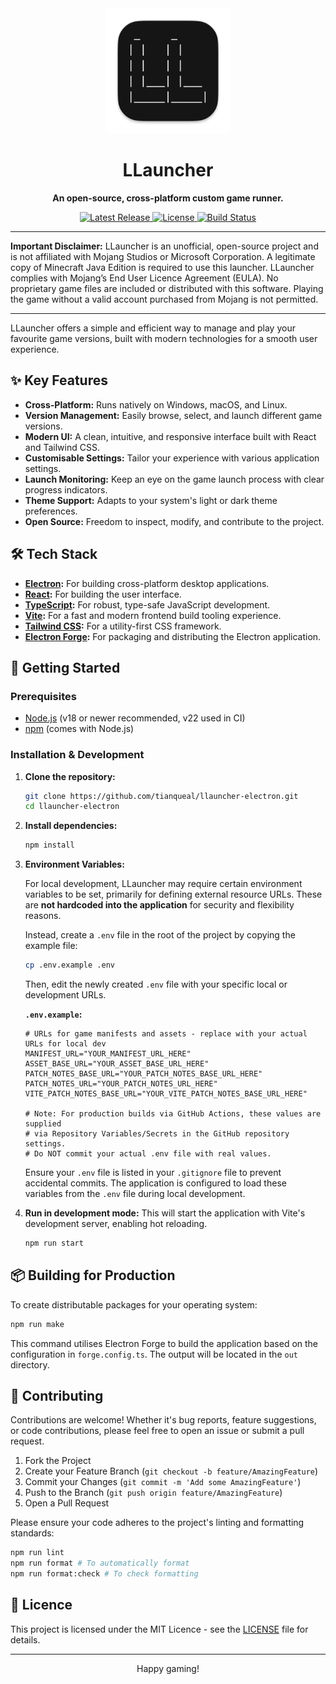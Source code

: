 <div align="center">
  <img src="assets/icon.png" width="200" alt="LLauncher Logo" />
  <h1>LLauncher</h1>
</div>

<p align="center">
  <strong>An open-source, cross-platform custom game runner.</strong>
</p>

<p align="center">
  <a href="https://github.com/tianqueal/llauncher-electron/releases">
    <img src="https://img.shields.io/github/v/release/tianqueal/llauncher-electron?include_prereleases&label=latest%20version&color=blueviolet" alt="Latest Release">
  </a>
  <a href="https://github.com/tianqueal/llauncher-electron/blob/main/LICENSE">
    <img src="https://img.shields.io/github/license/tianqueal/llauncher-electron?color=blue" alt="License">
  </a>
  <a href="https://github.com/tianqueal/llauncher-electron/actions/workflows/build.yml">
    <img src="https://github.com/tianqueal/llauncher-electron/actions/workflows/build.yml/badge.svg" alt="Build Status">
  </a>
</p>

---

**Important Disclaimer:** LLauncher is an unofficial, open-source project and is not affiliated with Mojang Studios or Microsoft Corporation. A legitimate copy of Minecraft Java Edition is required to use this launcher. LLauncher complies with Mojang’s End User Licence Agreement (EULA). No proprietary game files are included or distributed with this software. Playing the game without a valid account purchased from Mojang is not permitted.

---

LLauncher offers a simple and efficient way to manage and play your favourite game versions, built with modern technologies for a smooth user experience.

## ✨ Key Features

- **Cross-Platform:** Runs natively on Windows, macOS, and Linux.
- **Version Management:** Easily browse, select, and launch different game versions.
- **Modern UI:** A clean, intuitive, and responsive interface built with React and Tailwind CSS.
- **Customisable Settings:** Tailor your experience with various application settings.
- **Launch Monitoring:** Keep an eye on the game launch process with clear progress indicators.
- **Theme Support:** Adapts to your system's light or dark theme preferences.
- **Open Source:** Freedom to inspect, modify, and contribute to the project.

## 🛠️ Tech Stack

- **[Electron](https://www.electronjs.org/):** For building cross-platform desktop applications.
- **[React](https://reactjs.org/):** For building the user interface.
- **[TypeScript](https://www.typescriptlang.org/):** For robust, type-safe JavaScript development.
- **[Vite](https://vitejs.dev/):** For a fast and modern frontend build tooling experience.
- **[Tailwind CSS](https://tailwindcss.com/):** For a utility-first CSS framework.
- **[Electron Forge](https://www.electronforge.io/):** For packaging and distributing the Electron application.

## 🚀 Getting Started

### Prerequisites

- [Node.js](https://nodejs.org/) (v18 or newer recommended, v22 used in CI)
- [npm](https://www.npmjs.com/) (comes with Node.js)

### Installation & Development

1.  **Clone the repository:**

    ```bash
    git clone https://github.com/tianqueal/llauncher-electron.git
    cd llauncher-electron
    ```

2.  **Install dependencies:**

    ```bash
    npm install
    ```

3.  **Environment Variables:**

    For local development, LLauncher may require certain environment variables to be set, primarily for defining external resource URLs. These are **not hardcoded into the application** for security and flexibility reasons.

    Instead, create a `.env` file in the root of the project by copying the example file:

    ```bash
    cp .env.example .env
    ```

    Then, edit the newly created `.env` file with your specific local or development URLs.

    **`.env.example`:**

    ```dotenv
    # URLs for game manifests and assets - replace with your actual URLs for local dev
    MANIFEST_URL="YOUR_MANIFEST_URL_HERE"
    ASSET_BASE_URL="YOUR_ASSET_BASE_URL_HERE"
    PATCH_NOTES_BASE_URL="YOUR_PATCH_NOTES_BASE_URL_HERE"
    PATCH_NOTES_URL="YOUR_PATCH_NOTES_URL_HERE"
    VITE_PATCH_NOTES_BASE_URL="YOUR_VITE_PATCH_NOTES_BASE_URL_HERE"

    # Note: For production builds via GitHub Actions, these values are supplied
    # via Repository Variables/Secrets in the GitHub repository settings.
    # Do NOT commit your actual .env file with real values.
    ```

    Ensure your `.env` file is listed in your `.gitignore` file to prevent accidental commits. The application is configured to load these variables from the `.env` file during local development.

4.  **Run in development mode:**
    This will start the application with Vite's development server, enabling hot reloading.
    ```bash
    npm run start
    ```

## 📦 Building for Production

To create distributable packages for your operating system:

```bash
npm run make
```

This command utilises Electron Forge to build the application based on the configuration in `forge.config.ts`. The output will be located in the `out` directory.

## 🤝 Contributing

Contributions are welcome! Whether it's bug reports, feature suggestions, or code contributions, please feel free to open an issue or submit a pull request.

1.  Fork the Project
2.  Create your Feature Branch (`git checkout -b feature/AmazingFeature`)
3.  Commit your Changes (`git commit -m 'Add some AmazingFeature'`)
4.  Push to the Branch (`git push origin feature/AmazingFeature`)
5.  Open a Pull Request

Please ensure your code adheres to the project's linting and formatting standards:

```bash
npm run lint
npm run format # To automatically format
npm run format:check # To check formatting
```

## 📜 Licence

This project is licensed under the MIT Licence - see the [LICENSE](LICENSE) file for details.

---

<p align="center">
  Happy gaming!
</p>
